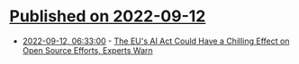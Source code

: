 # [Published on 2022-09-12](index.md)

* [2022-09-12, 06:33:00](https://soylentnews.org/article.pl?sid=22/09/11/0645257&from=rss) - [The EU's AI Act Could Have a Chilling Effect on Open Source Efforts, Experts Warn](https://soylentnews.org/article.pl?sid=22/09/11/0645257&from=rss)
